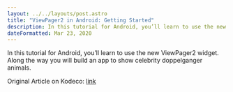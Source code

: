 ```yaml
---
layout: ../../layouts/post.astro
title: "ViewPager2 in Android: Getting Started"
description: In this tutorial for Android, you’ll learn to use the new ViewPager2 widget. Along the way you will build an app to show celebrity doppelganger animals.
dateFormatted: Mar 23, 2020
---
```


In this tutorial for Android, you’ll learn to use the new ViewPager2 widget. Along the way you will build an app to show celebrity doppelganger animals.

Original Article on Kodeco: [link](https://www.kodeco.com/8192680-viewpager2-in-android-getting-started)
